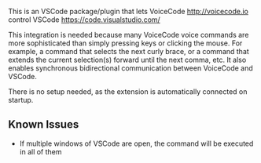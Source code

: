 This is an VSCode package/plugin that lets VoiceCode http://voicecode.io control VSCode https://code.visualstudio.com/

This integration is needed because many VoiceCode voice commands are more sophisticated than simply pressing keys or clicking the mouse. For example, a command that selects the next curly brace, or a command that extends the current selection(s) forward until the next comma, etc. It also enables synchronous bidirectional communication between VoiceCode and VSCode.

There is no setup needed, as the extension is automatically connected on startup.

## Known Issues

- If multiple windows of VSCode are open, the command will be executed in all of them